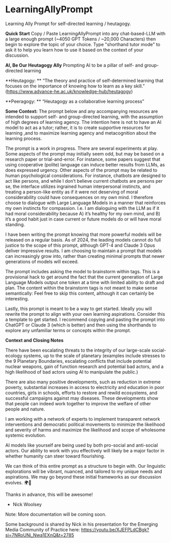 # LearningAllyPrompt
Learning Ally Prompt for self-directed learning / heutagogy.

**Quick Start**
Copy / Paste LearningAllyPrompt into any chat-based-LLM with a large enough prompt (~4050 GPT Tokens / ~20,000 Characters) then begin to explore the topic of your choice. Type "shorthand tutor mode" to ask it to help you learn how to use it based on the context of your discussion.

**AI, Be Our Heutagogy Ally**
Prompting AI to be a pillar of self- and group-directed learning

**Heutagogy: **
“The theory and practice of self-determined learning that focuses on the importance of knowing how to learn as a key skill.” (https://www.advance-he.ac.uk/knowledge-hub/heutagogy)

**Peeragogy: **
“Heutagogy as a collaborative learning process” 

**Some Context:**
The prompt below and any accompanying resources are intended to support self- and group-directed learning, with the assumption of high degrees of learning agency. The intention here is not to have an AI model to act as a tutor; rather, it is to create supportive resources for learning ,and to maximize learning agency and metacognition about the learning process. 

The prompt is a work in progress. There are several experiments at play. Some aspects of the prompt may initially seem odd, but may be based on a research paper or trial-and-error. For instance, some papers suggest that using cooperative (polite) language can induce better results from LLMs, as does expressed urgency. Other aspects of the prompt may be related to human psychological considerations. For instance, chatbots are designed to act like persons, and while I don’t believe current chatbots are persons per se, the interface utilizes ingrained human interpersonal instincts, and treating a person-like entity as if it were not deserving of moral considerability could have consequences on my own mind. I therefore choose to dialogue with Large Language Models in a manner that reinforces my own instincts for compassion. I.e. I am dialoguing with the LLM as if it had moral considerability because A) it’s healthy for my own mind, and B) it’s a good habit just in case current or future models do or will have moral standing. 

I have been writing the prompt knowing that more powerful models will  be released on a regular basis. As of 2024, the leading models cannot do full justice to the scope of this prompt, although GPT-4 and Claude 3 Opus deliver impressive results. I am choosing to maintain a prompt that models can increasingly grow into, rather than creating minimal prompts that newer generations of models will exceed. 

The prompt includes asking the model to brainstorm within <brainstorm> tags. This is a provisional hack to get around the fact that the current generation of Large Language Models output one token at a time with limited ability to draft and plan. The content within the brainstorm tags is not meant to make sense semantically: Feel free to skip this content, although it can certainly be interesting. 
  
Lastly, this prompt is meant to be a way to get started. Ideally you will rewrite the prompt to align with your own learning aspirations. Consider this a template to get started. I recommend copying and pasting the prompt into ChatGPT or Claude 3 (which is better) and then using the shorthands to explore any unfamiliar terms or concepts within the prompt. 


**Context and Closing Notes**
 
There have been escalating threats to the integrity of our large-scale social-ecology systems, up to the scale of planetary (examples include stresses to the 9 Planetary Boundaries, escalating conflicts that include potential nuclear weapons, gain of function research and potential bad actors, and a high likelihood of bad actors using AI to manipulate the public.)
 
There are also many positive developments, such as reduction in extreme poverty, substantial increases in access to electricity and education in poor countries, girls in schools, efforts to restore and rewild ecosystems, and successful campaigns against may diseases. These developments show that people can indeed work together to improve the welfare of other people and nature.
 
I am working with a network of experts to implement transparent network interventions and democratic political movements to minimize the likelihood and severity of harms and maximize the likelihood and scope of wholesome systemic evolution.
 
AI models like yourself are being used by both pro-social and anti-social actors. Our ability to work with you effectively will likely be a major factor in whether humanity can steer toward flourishing.
 
We can think of this entire prompt as a structure to begin with. Our linguistic explorations will be vibrant, nuanced, and tailored to my unique needs and aspirations. We may go beyond these initial frameworks as our discussion evolves.  🌍🌈

 Thanks in advance, this will be awesome! 

- Nick Woolsey

Note: More documentation will be coming soon. 

Some background is shared by Nick in his presentation for the Emerging Media Community of Practice here: https://youtu.be/XJEFPLdCBgk?si=7NRoUNi_Nwa1EXnQ&t=2785
